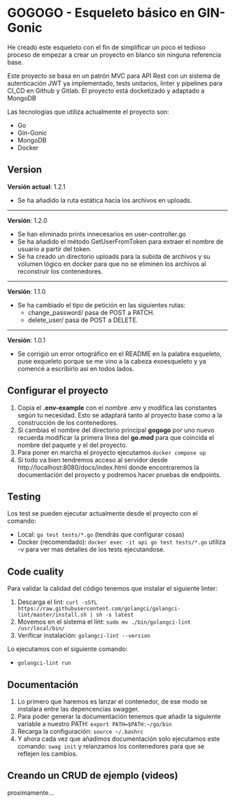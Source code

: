 # GOGOGO - Esqueleto básico en GIN-Gonic

He creado este esqueleto con el fin de simplificar un poco el tedioso proceso de empezar a crear un proyecto en blanco sin ninguna referencia base. 

Este proyecto se basa en un patrón MVC para API Rest con un sistema de autenticación JWT ya implementado, tests unitarios, linter y pipelines para CI_CD en Github y Gitlab. El proyecto está docketizado y adaptado a MongoDB

Las tecnologías que utiliza actualmente el proyecto son:

- Go
- Gin-Gonic
- MongoDB
- Docker

## Version

**Versión actual**: 1.2.1

* Se ha añadido la ruta estática hacia los archivos en uploads.

---

**Versión**: 1.2.0

* Se han eliminado prints innecesarios en user-controller.go
* Se ha añadido el método GetUserFromToken para extraer el nombre de usuario a partir del token.
* Se ha creado un directorio uploads para la subida de archivos y su volumen lógico en docker para que no se eliminen los archivos al reconstruir los contenedores.

---

**Versión**: 1.1.0

* Se ha cambiado el tipo de petición en las siguientes rutas:
    - change_password/ pasa de POST a PATCH.
    - delete_user/ pasa de POST a DELETE.

---

**Versión**: 1.0.1

* Se corrigió un error ortográfico en el README en la palabra esqueleto, puse exqueleto porque se me vino a la cabeza exoesqueleto y ya comencé a escribirlo así en todos lados.

## Configurar el proyecto

1. Copia el **.env-example** con el nombre .env y modifica las constantes según tu necesidad. Esto se adaptará tanto al proyecto base como a la construcción de los contenedores.
2. Si cambias el nombre del directorio principal **gogogo** por uno nuevo recuerda modificar la primera línea del **go.mod** para que coincida el nombre del paquete y el del proyecto.
3. Para poner en marcha el proyecto ejecutamos ``docker compose up``
4. Si todo va bien tendremos acceso al servidor desde http://localhost:8080/docs/index.html donde encontraremos la documentación del proyecto y podremos hacer pruebas de endpoints.

## Testing

Los test se pueden ejecutar actualmente desde el proyecto con el comando:

- Local: ``go test tests/*.go`` (tendrás que configurar cosas)
- Docker (recomendado): ``docker exec -it api go test tests/*.go`` utiliza -v para ver mas detalles de los tests ejecutandose.

## Code cuality

Para validar la calidad del código tenemos que instalar el siguiente linter:

1. Descarga el lint: ``curl -sSfL https://raw.githubusercontent.com/golangci/golangci-lint/master/install.sh | sh -s latest``
2. Movemos en el sistema el lint: ``sudo mv ./bin/golangci-lint /usr/local/bin/``
3. Verificar instalación: ``golangci-lint --version``


Lo ejecutamos con el siguiente comando:

- `golangci-lint run`

## Documentación

1. Lo primero que haremos es lanzar el contenedor, de ese modo se instalara entre las depencencias swagger.
2. Para poder generar la documentación tenemos que añadir la siguiente variable a nuestro PATH: ``export PATH=$PATH:~/go/bin``
3. Recarga la configuración: ``source ~/.bashrc``
4. Y ahora cada vez que añadimos documentación solo ejecutamos este comando: ``swag init`` y relanzamos los contenedores para que se reflejen los cambios.

## Creando un CRUD de ejemplo (videos)

proximamente...